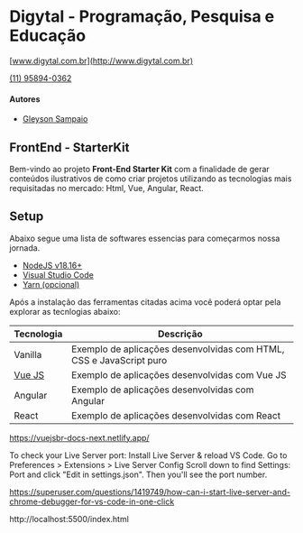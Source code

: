 # Digytal - Programação, Pesquisa e Educação
[www.digytal.com.br](http://www.digytal.com.br)

[(11) 95894-0362](https://api.whatsapp.com/send?phone=5511958940362)

#### Autores
- [Gleyson Sampaio](https://github.com/glysns)

## FrontEnd - StarterKit

Bem-vindo ao projeto **Front-End Starter Kit** com a finalidade de gerar conteúdos ilustrativos de como criar projetos utilizando as tecnologias mais requisitadas no mercado: Html, Vue, Angular, React.

## Setup

Abaixo segue uma lista de softwares essencias para começarmos nossa jornada.

* [NodeJS v18.16+](https://nodejs.org/en/download)
* [Visual Studio Code](https://code.visualstudio.com/download)
* [Yarn (opcional)](https://classic.yarnpkg.com/lang/en/docs/install/#windows-stable)

Após a instalação das ferramentas citadas acima você poderá optar pela explorar as tecnlogias abaixo:

|Tecnologia|Descrição|
|----------|---------|
|Vanilla|Exemplo de aplicações desenvolvidas com HTML, CSS e JavaScript puro|
|[Vue JS](https://github.com/glysns/frontend-stater-kit/tree/main/vue)| Exemplo de aplicações desenvolvidas com Vue JS|
|Angular| Exemplo de aplicações desenvolvidas com Angular|
|React| Exemplo de aplicações desenvolvidas com React|



https://vuejsbr-docs-next.netlify.app/


To check your Live Server port:
Install Live Server & reload VS Code.
Go to Preferences > Extensions > Live Server Config
Scroll down to find Settings: Port and click "Edit in settings.json". Then you'll see the port number.


https://superuser.com/questions/1419749/how-can-i-start-live-server-and-chrome-debugger-for-vs-code-in-one-click

http://localhost:5500/index.html